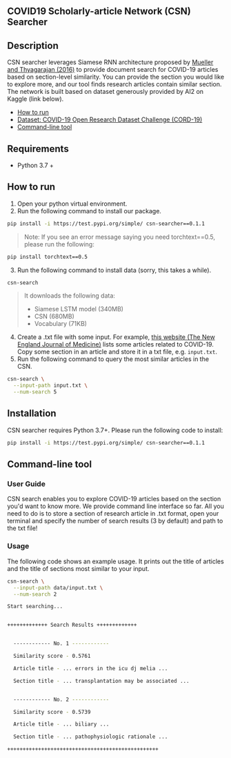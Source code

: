 COVID19 Scholarly-article Network (CSN) Searcher
------------------------------------------------

Description
-----------
CSN searcher leverages Siamese RNN architecture proposed by [Mueller and Thyagarajan (2016)](https://www.aaai.org/ocs/index.php/AAAI/AAAI16/paper/download/12195/12023) to provide document search for COVID-19 articles based on section-level similarity. You can provide the section you would like to explore more, and our tool finds research articles contain similar section. The network is built based on dataset generously provided by AI2 on Kaggle (link below).

* [How to run](#how-to-run)
* [Dataset: COVID-19 Open Research Dataset Challenge (CORD-19)](https://www.kaggle.com/allen-institute-for-ai/CORD-19-research-challenge)
* [Command-line tool](#command-line-tool)

Requirements
------------
* Python 3.7 +

How to run
-----------

1. Open your python virtual environment.
2. Run the following command to install our package.
```bash
pip install -i https://test.pypi.org/simple/ csn-searcher==0.1.1
```
> Note: If you see an error message saying you need torchtext==0.5, please run the following:
```bash
pip install torchtext==0.5
```
3. Run the following command to install data (sorry, this takes a while).
```bash
csn-search
```
> It downloads the following data:
 > - Siamese LSTM model (340MB)
 > - CSN (680MB)
 > - Vocabulary (71KB)
4. Create a .txt file with some input. For example, [this website (The New  England Journal of Medicine)](https://www.nejm.org/coronavirus) lists some articles related to COVID-19.
Copy some section in an article and store it in a txt file, e.g. `input.txt`.
5. Run the following command to query the most similar articles in the CSN.
```bash
csn-search \
  --input-path input.txt \
  --num-search 5
```

Installation
------------
CSN searcher requires Python 3.7+. Please run the following code to install:

```bash
pip install -i https://test.pypi.org/simple/ csn-searcher==0.1.1
```

Command-line tool
-----------------

### User Guide
CSN search enables you to explore COVID-19 articles based on the section you'd want to know more. We provide command line interface so far. All you need to do is to store a section of research article in .txt format, open your terminal and specify the number of search results (3 by default) and path to the txt file!

### Usage
The following code shows an example usage. It prints out the title of articles and the title of sections most similar to your input.

```bash
csn-search \
  --input-path data/input.txt \
  --num-search 2

Start searching...


+++++++++++++ Search Results +++++++++++++


  ------------ No. 1 ------------

  Similarity score - 0.5761

  Article title - ... errors in the icu dj melia ...

  Section title - ... transplantation may be associated ...


  ------------ No. 2 ------------

  Similarity score - 0.5739

  Article title - ... biliary ...

  Section title - ... pathophysiologic rationale ...

+++++++++++++++++++++++++++++++++++++++++++++++++

```
